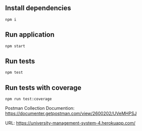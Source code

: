 
## Install dependencies
```
npm i
```

## Run application
```
npm start
```

## Run tests
```
npm test
```

## Run tests with coverage
```
npm run test:coverage
```

Postman Collection Documention:
https://documenter.getpostman.com/view/2600202/UVeMHPSJ

URL: https://university-management-system-4.herokuapp.com/

